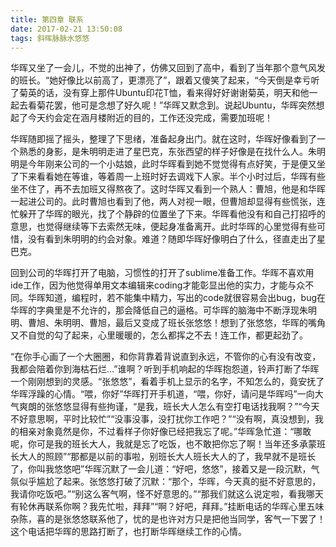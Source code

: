 ```yaml
---
title: 第四章 联系
date: 2017-02-21 13:50:08
tags: 斜晖脉脉水悠悠
---
```

华晖又坐了一会儿，不觉的出神了，仿佛又回到了高中，看到了当年那个意气风发的班长。“她好像比以前高了，更漂亮了”，跟着又傻笑了起来，“今天倒是幸亏听了菊英的话，没有穿上那件Ubuntu印花T恤，看来得好好谢谢菊英，明天和他一起去看菊花罢，他可是念想了好久呢！”华晖又默念到。说起Ubuntu，华晖突然想起了今天约会定在涵月楼附近的目的，工作还没完成，需要加班呢！

华晖随即摇了摇头，整理了下思绪，准备起身出门。就在这时，华晖好像看到了一个熟悉的身影，是朱明明走进了星巴克，东张西望的样子好像是在找什么人。朱明明是今年刚来公司的一个小姑娘，此时华晖看到她不觉觉得有点好笑，于是便又坐了下来看看她在等谁，等着周一上班时好去调戏下人家。半个小时过后，华晖有些坐不住了，再不去加班又得熬夜了。这时华晖又看到一个熟人：曹旭，他是和华晖一起进公司的。此时曹旭也看到了他，两人对视一眼，但曹旭却显得有些慌张，连忙躲开了华晖的眼光，找了个静辟的位置坐了下来。华晖看他没有和自己打招呼的意思，也觉得继续等下去索然无味，便起身准备离开。此时华晖的心里觉得有些可惜，没有看到朱明明的约会对象。难道？随即华晖好像明白了什么，径直走出了星巴克。

回到公司的华晖打开了电脑，习惯性的打开了sublime准备工作。华晖不喜欢用ide工作，因为他觉得单用文本编辑来coding才能彰显出他的实力，才能与众不同。华晖知道，编程时，若不能集中精力，写出的code就很容易会出bug，bug在华晖的字典里是不允许的，那会降低自己的逼格。可华晖的脑海中不断浮现朱明明、曹旭、朱明明、曹旭，最后又变成了班长张悠悠！想到了张悠悠，华晖的嘴角又不自觉的勾了起来，心里暖暖的，怎么都挥之不去！连工作，都更起劲了。

“在你手心画了一个大圈圈，和你背靠着背说直到永远，不管你的心有没有改变，我都会陪着你到海枯石烂…”谁啊？听到手机响起的华晖抱怨道，铃声打断了华晖一个刚刚想到的灵感。“张悠悠”，看着手机上显示的名字，不知怎么的，竟安抚了华晖浮躁的心情。“喂，你好”华晖打开手机道，“喂，你好，请问是华晖吗”一向大气爽朗的张悠悠显得有些拘谨，“是我，班长大人怎么有空打电话找我啊？”“今天不好意思啊，平时比较忙”“没事没事，没打扰你工作吧？”“没有啊，真没想到，我的相亲对象竟然是你，不过看样子你好像已经把我忘了呢。”华晖急忙道：“哪敢呢，你可是我的班长大人，我就是忘了吃饭，也不敢把你忘了啊！当年还多承蒙班长大人的照顾”“那都是以前的事啦，别班长大人班长大人的了，我早就不是班长了，你叫我悠悠吧”华晖沉默了一会儿道：“好吧，悠悠”，接着又是一段沉默，气氛似乎尴尬了起来。张悠悠打破了沉默：“那个，华晖，今天真的挺不好意思的，我请你吃饭吧。”“别这么客气啊，怪不好意思的。”“那我们就这么说定啦，看我哪天有轮休再联系你啊？我先忙啦，拜拜”“啊？好吧，拜拜。”挂断电话的华晖心里五味杂陈，喜的是张悠悠联系他了，忧的是也许对方只是把他当同学，客气一下罢了！这个电话把华晖的思路打断了，也打断华晖继续工作的心情。

